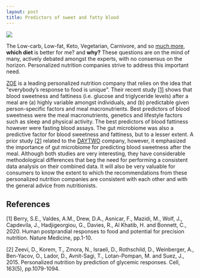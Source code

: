 ```yaml
---
layout: post
title: Predictors of sweet and fatty blood
---
```

![]({{site.url}}/images/posts/predict-sweet-fatty-blood/diet_recommendation_deepart.jpg)

The Low-carb, Low-fat, Keto, Vegetarian, Carnivore, and so [much more](https://en.wikipedia.org/wiki/List_of_diets), **which diet** is better for me? and **why?** These questions are on the mind of many, actively debated amongst the experts, with no consensus on the horizon. Personalized nutrition companies strive to address this important need.

[ZOE](https://joinzoe.com/) is a leading personalized nutrition company that relies on the idea that "everybody’s response to food is unique". Their recent study [\[1\]](https://doi.org/10.1038/s41591-020-0934-0) shows that blood sweetness and fattiness (i.e. glucose and triglyceride levels) after a meal are (a) highly variable amongst individuals, and (b) predictable given person-specific factors and meal macronutrients. Best predictors of blood sweetness were the meal macronutrients, genetics and lifestyle factors such as sleep and physical activity. The best predictors of blood fattiness however were fasting blood assays. The gut microbiome was also a predictive factor for blood sweetness and fattiness, but to a lesser extent. A prior study [\[2\]](https://doi.org/10.1016/j.cell.2015.11.001) related to the [DAYTWO](https://www.daytwo.com/) company, however, it emphasized the importance of gut microbiome for predicting blood sweetness after the meal. Although both studies are very interesting, they have considerable methodological differences that beg the need for performing a consistent data analysis on their combined data. It will also be very valuable for consumers to know the extent to which the recommendations from these personalized nutrition companies are consistent with each other and with the general advice from nutritionists.

## References
[1] Berry, S.E., Valdes, A.M., Drew, D.A., Asnicar, F., Mazidi, M., Wolf, J., Capdevila, J., Hadjigeorgiou, G., Davies, R., Al Khatib, H. and Bonnett, C., 2020. Human postprandial responses to food and potential for precision nutrition. Nature Medicine, pp.1-10.

[2] Zeevi, D., Korem, T., Zmora, N., Israeli, D., Rothschild, D., Weinberger, A., Ben-Yacov, O., Lador, D., Avnit-Sagi, T., Lotan-Pompan, M. and Suez, J., 2015. Personalized nutrition by prediction of glycemic responses. Cell, 163(5), pp.1079-1094.
